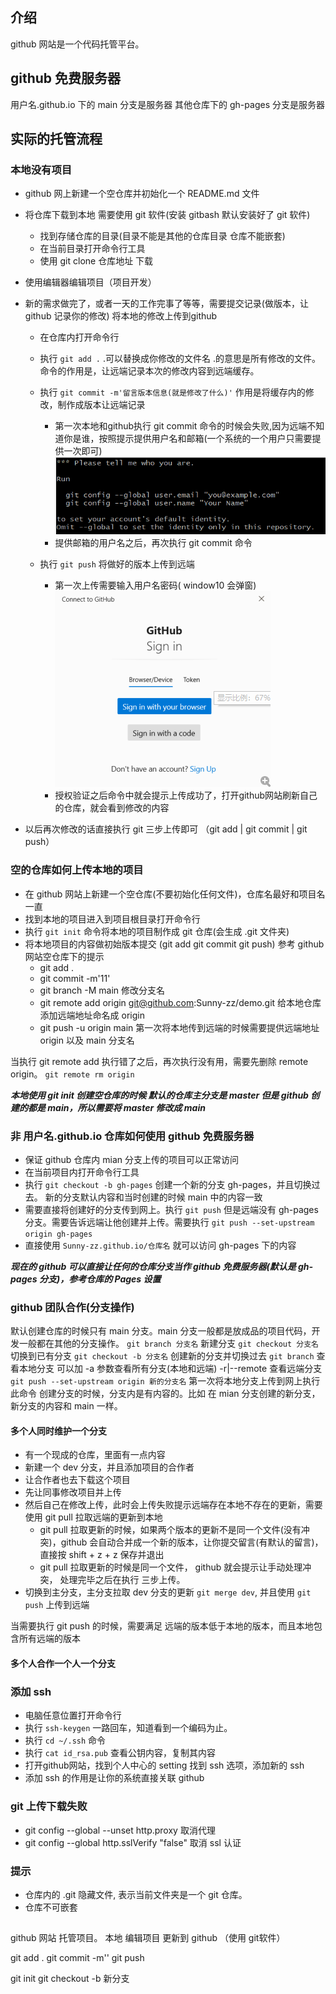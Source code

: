 ## 介绍
github 网站是一个代码托管平台。


## github 免费服务器
用户名.github.io 下的 main 分支是服务器
其他仓库下的 gh-pages 分支是服务器


## 实际的托管流程


### 本地没有项目
- github 网上新建一个空仓库并初始化一个 README.md 文件
- 将仓库下载到本地  需要使用 git 软件(安装 gitbash 默认安装好了 git 软件)
  - 找到存储仓库的目录(目录不能是其他的仓库目录  仓库不能嵌套)
  - 在当前目录打开命令行工具
  - 使用 git clone 仓库地址 下载
- 使用编辑器编辑项目（项目开发）
- 新的需求做完了，或者一天的工作完事了等等，需要提交记录(做版本，让 github 记录你的修改) 将本地的修改上传到github
  - 在仓库内打开命令行
  - 执行 `git add .`   .可以替换成你修改的文件名  .的意思是所有修改的文件。 命令的作用是，让远端记录本次的修改内容到远端缓存。
  - 执行 `git commit -m'留言版本信息(就是修改了什么)'` 作用是将缓存内的修改，制作成版本让远端记录
      - 第一次本地和github执行 git commit 命令的时候会失败,因为远端不知道你是谁，按照提示提供用户名和邮箱(一个系统的一个用户只需要提供一次即可)
        ![xx](./images/%E7%AC%AC%E4%B8%80%E6%AC%A1%E6%8F%90%E4%BA%A4.png)
      - 提供邮箱的用户名之后，再次执行 git commit 命令

  - 执行 `git push` 将做好的版本上传到远端 
    - 第一次上传需要输入用户名密码( window10 会弹窗)
      ![xx](./images/%E7%AC%AC%E4%B8%80%E6%AC%A1%E4%B8%8A%E4%BC%A0.png)
    - 授权验证之后命令中就会提示上传成功了，打开github网站刷新自己的仓库，就会看到修改的内容

- 以后再次修改的话直接执行 git 三步上传即可 （git add |  git commit | git push）

### 空的仓库如何上传本地的项目
- 在 github 网站上新建一个空仓库(不要初始化任何文件)，仓库名最好和项目名一直
- 找到本地的项目进入到项目根目录打开命令行
- 执行 `git init` 命令将本地的项目制作成 git 仓库(会生成 .git 文件夹)
- 将本地项目的内容做初始版本提交 (git add  git commit   git push) 参考 github 网站空仓库下的提示
  - git add .
  - git commit -m'11'
  - git branch -M main  修改分支名
  - git remote add origin git@github.com:Sunny-zz/demo.git 给本地仓库添加远端地址命名成 origin
  - git push -u origin main 第一次将本地传到远端的时候需要提供远端地址 origin 以及 main 分支名

当执行 git remote add 执行错了之后，再次执行没有用，需要先删除 remote origin。 `git remote rm origin`


***本地使用 git init 创建空仓库的时候 默认的仓库主分支是 master 但是 github 创建的都是 main，所以需要将 master 修改成 main***

### 非 用户名.github.io 仓库如何使用 github 免费服务器
- 保证 github 仓库内 mian 分支上传的项目可以正常访问
- 在当前项目内打开命令行工具
- 执行 `git checkout -b gh-pages` 创建一个新的分支 gh-pages，并且切换过去。 新的分支默认内容和当时创建的时候 main 中的内容一致
- 需要直接将创建好的分支传到网上。执行 `git push` 但是远端没有 gh-pages 分支。需要告诉远端让他创建并上传。需要执行 `git push --set-upstream origin gh-pages`
- 直接使用 `Sunny-zz.github.io/仓库名` 就可以访问 gh-pages 下的内容

***现在的 github 可以直接让任何的仓库分支当作 github 免费服务器(默认是 gh-pages 分支)，参考仓库的 Pages 设置***


### github 团队合作(分支操作)
默认创建仓库的时候只有 main 分支。main 分支一般都是放成品的项目代码，开发一般都在其他的分支操作。
`git branch 分支名` 新建分支
`git checkout 分支名` 切换到已有分支
`git checkout -b 分支名` 创建新的分支并切换过去
`git branch` 查看本地分支  可以加 -a 参数查看所有分支(本地和远端)      -r|--remote 查看远端分支
`git push --set-upstream origin 新的分支名` 第一次将本地分支上传到网上执行此命令
创建分支的时候，分支内是有内容的。比如 在 mian 分支创建的新分支， 新分支的内容和 main 一样。

#### 多个人同时维护一个分支

- 有一个现成的仓库，里面有一点内容
- 新建一个 dev 分支，并且添加项目的合作者
- 让合作者也去下载这个项目
- 先让同事修改项目并上传
- 然后自己在修改上传，此时会上传失败提示远端存在本地不存在的更新，需要使用 git pull 拉取远端的更新到本地
  - git pull 拉取更新的时候，如果两个版本的更新不是同一个文件(没有冲突)，github 会自动合并成一个新的版本，让你提交留言(有默认的留言)，直接按 shift + z + z 保存并退出
  - git pull 拉取更新的时候是同一个文件， github 就会提示让手动处理冲突， 处理完毕之后在执行 三步上传。
- 切换到主分支，主分支拉取 dev 分支的更新 `git merge dev`, 并且使用 `git push` 上传到远端

当需要执行 git push 的时候，需要满足 远端的版本低于本地的版本，而且本地包含所有远端的版本

#### 多个人合作一个人一个分支





### 添加 ssh
- 电脑任意位置打开命令行
- 执行 `ssh-keygen`  一路回车，知道看到一个编码为止。
- 执行 `cd ~/.ssh` 命令
- 执行 `cat id_rsa.pub` 查看公钥内容，复制其内容
- 打开github网站，找到个人中心的 setting 找到 ssh 选项，添加新的 ssh
- 添加 ssh 的作用是让你的系统直接关联 github

### git 上传下载失败
- git config --global --unset http.proxy  取消代理
- git config --global http.sslVerify "false" 取消 ssl 认证


### 提示
- 仓库内的 .git 隐藏文件, 表示当前文件夹是一个 git 仓库。
- 仓库不可嵌套



## 
github 网站 托管项目。
本地 编辑项目 更新到 github （使用 git软件）

git add .
git commit -m''
git push

git init
git checkout -b 新分支
